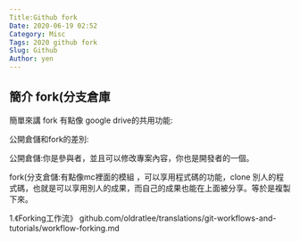 ```yaml
---
Title:Github fork
Date: 2020-06-19 02:52
Category: Misc
Tags: 2020 github fork
Slug: Github
Author: yen
---
```

<!-- PELICAN_END_SUMMARY -->
簡介 fork(分支倉庫
----
簡單來講 fork 有點像 google drive的共用功能:

公開倉儲和fork的差別:

公開倉儲:你是參與者，並且可以修改專案內容，你也是開發者的一個。

fork(分支倉儲:有點像mc裡面的模組 ，可以享用程式碼的功能，clone 別人的程式碼，也就是可以享用別人的成果，而自己的成果也能在上面被分享。等於是複製下來。

<a herh=" github.com/oldratlee/translations/git-workflows-and-tutorials/workflow-forking.md">1.《Forking工作流》 github.com/oldratlee/translations/git-workflows-and-tutorials/workflow-forking.md</a>

